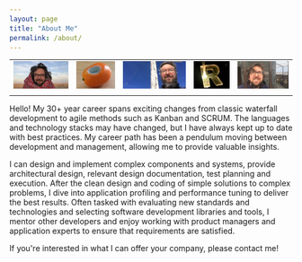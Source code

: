 ```yaml
---
layout: page
title: "About Me"
permalink: /about/
---
```


|   |   |   |   |   |  
|---|---|---|---|---|
|![Rob in India](/assets/rob_india.jpg)|![A kumquat](/assets/my_kumquat.jpg)|![Rob at peak](/assets/rob_peak.jpg)|![An R](/assets/my_R.jpg)|![Rob behind bars](/assets/rob_bars.jpg)|
|   |   |   |   |   |

Hello! My 30+ year career spans exciting changes from classic waterfall development to agile methods such as Kanban and SCRUM. The languages and technology stacks may have changed, but I have always kept up to date with best practices. My career path has been a pendulum moving between development and management, allowing me to provide valuable insights.

I can design and implement complex components and systems, provide architectural design, relevant design documentation, test planning and execution. After the clean design and coding of simple solutions to complex problems, I dive into application profiling and performance tuning to deliver the best results. Often tasked with evaluating new standards and technologies and selecting software development libraries and tools, I mentor other developers and enjoy working with product managers and application experts to ensure that requirements are satisfied.

If you're interested in what I can offer your company, please contact me!
